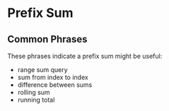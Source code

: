 # Prefix Sum

## Common Phrases

These phrases indicate a prefix sum might be useful:

- range sum query
- sum from index to index
- difference between sums
- rolling sum
- running total
